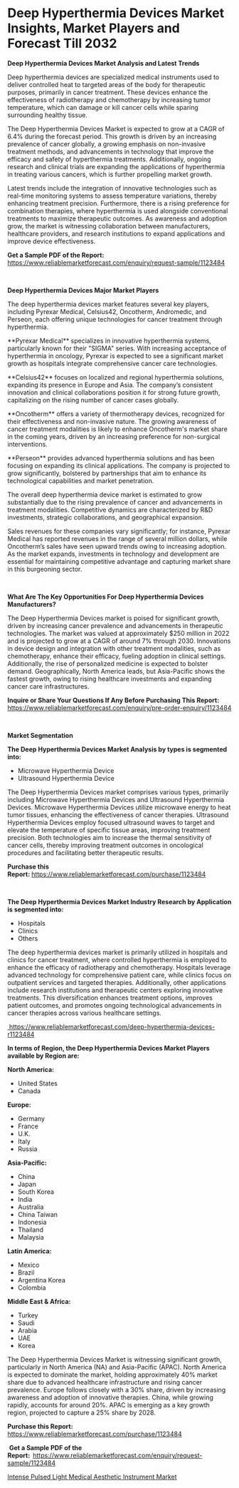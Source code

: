 <p><h1>Deep Hyperthermia Devices Market Insights, Market Players and Forecast Till 2032</h1></p><p><strong>Deep Hyperthermia Devices Market Analysis and Latest Trends</strong></p>
<p><p>Deep hyperthermia devices are specialized medical instruments used to deliver controlled heat to targeted areas of the body for therapeutic purposes, primarily in cancer treatment. These devices enhance the effectiveness of radiotherapy and chemotherapy by increasing tumor temperature, which can damage or kill cancer cells while sparing surrounding healthy tissue.</p><p>The Deep Hyperthermia Devices Market is expected to grow at a CAGR of 6.4% during the forecast period. This growth is driven by an increasing prevalence of cancer globally, a growing emphasis on non-invasive treatment methods, and advancements in technology that improve the efficacy and safety of hyperthermia treatments. Additionally, ongoing research and clinical trials are expanding the applications of hyperthermia in treating various cancers, which is further propelling market growth.</p><p>Latest trends include the integration of innovative technologies such as real-time monitoring systems to assess temperature variations, thereby enhancing treatment precision. Furthermore, there is a rising preference for combination therapies, where hyperthermia is used alongside conventional treatments to maximize therapeutic outcomes. As awareness and adoption grow, the market is witnessing collaboration between manufacturers, healthcare providers, and research institutions to expand applications and improve device effectiveness.</p></p>
<p><strong>Get a Sample PDF of the Report:&nbsp;</strong> <a href="https://www.reliablemarketforecast.com/enquiry/request-sample/1123484?utm_campaign=2336&utm_medium=2&utm_source=Github&utm_content=ia&utm_term=05032025&utm_id=deep-hyperthermia-devices">https://www.reliablemarketforecast.com/enquiry/request-sample/1123484</a></p>
<p>&nbsp;</p>
<p><strong>Deep Hyperthermia Devices Major Market Players</strong></p>
<p><p>The deep hyperthermia devices market features several key players, including Pyrexar Medical, Celsius42, Oncotherm, Andromedic, and Perseon, each offering unique technologies for cancer treatment through hyperthermia. </p><p>**Pyrexar Medical** specializes in innovative hyperthermia systems, particularly known for their "SIGMA" series. With increasing acceptance of hyperthermia in oncology, Pyrexar is expected to see a significant market growth as hospitals integrate comprehensive cancer care technologies.</p><p>**Celsius42** focuses on localized and regional hyperthermia solutions, expanding its presence in Europe and Asia. The company’s consistent innovation and clinical collaborations position it for strong future growth, capitalizing on the rising number of cancer cases globally.</p><p>**Oncotherm** offers a variety of thermotherapy devices, recognized for their effectiveness and non-invasive nature. The growing awareness of cancer treatment modalities is likely to enhance Oncotherm's market share in the coming years, driven by an increasing preference for non-surgical interventions.</p><p>**Perseon** provides advanced hyperthermia solutions and has been focusing on expanding its clinical applications. The company is projected to grow significantly, bolstered by partnerships that aim to enhance its technological capabilities and market penetration.</p><p>The overall deep hyperthermia device market is estimated to grow substantially due to the rising prevalence of cancer and advancements in treatment modalities. Competitive dynamics are characterized by R&D investments, strategic collaborations, and geographical expansion.</p><p>Sales revenues for these companies vary significantly; for instance, Pyrexar Medical has reported revenues in the range of several million dollars, while Oncotherm’s sales have seen upward trends owing to increasing adoption. As the market expands, investments in technology and development are essential for maintaining competitive advantage and capturing market share in this burgeoning sector.</p></p>
<p>&nbsp;</p>
<p><strong>What Are The Key Opportunities For Deep Hyperthermia Devices Manufacturers?</strong></p>
<p><p>The Deep Hyperthermia Devices market is poised for significant growth, driven by increasing cancer prevalence and advancements in therapeutic technologies. The market was valued at approximately $250 million in 2022 and is projected to grow at a CAGR of around 7% through 2030. Innovations in device design and integration with other treatment modalities, such as chemotherapy, enhance their efficacy, fueling adoption in clinical settings. Additionally, the rise of personalized medicine is expected to bolster demand. Geographically, North America leads, but Asia-Pacific shows the fastest growth, owing to rising healthcare investments and expanding cancer care infrastructures.</p></p>
<p><strong>Inquire or Share Your Questions If Any Before Purchasing This Report:</strong> <a href="https://www.reliablemarketforecast.com/enquiry/pre-order-enquiry/1123484?utm_campaign=2336&utm_medium=2&utm_source=Github&utm_content=ia&utm_term=05032025&utm_id=deep-hyperthermia-devices">https://www.reliablemarketforecast.com/enquiry/pre-order-enquiry/1123484</a></p>
<p>&nbsp;</p>
<p><strong>Market Segmentation</strong></p>
<p><strong>The Deep Hyperthermia Devices Market Analysis by types is segmented into:</strong></p>
<p><ul><li>Microwave Hyperthermia Device</li><li>Ultrasound Hyperthermia Device</li></ul></p>
<p><p>The Deep Hyperthermia Devices market comprises various types, primarily including Microwave Hyperthermia Devices and Ultrasound Hyperthermia Devices. Microwave Hyperthermia Devices utilize microwave energy to heat tumor tissues, enhancing the effectiveness of cancer therapies. Ultrasound Hyperthermia Devices employ focused ultrasound waves to target and elevate the temperature of specific tissue areas, improving treatment precision. Both technologies aim to increase the thermal sensitivity of cancer cells, thereby improving treatment outcomes in oncological procedures and facilitating better therapeutic results.</p></p>
<p><strong>Purchase this Report:&nbsp;</strong><a href="https://www.reliablemarketforecast.com/purchase/1123484?utm_campaign=2336&utm_medium=2&utm_source=Github&utm_content=ia&utm_term=05032025&utm_id=deep-hyperthermia-devices">https://www.reliablemarketforecast.com/purchase/1123484</a></p>
<p>&nbsp;</p>
<p><strong>The Deep Hyperthermia Devices Market Industry Research by Application is segmented into:</strong></p>
<p><ul><li>Hospitals</li><li>Clinics</li><li>Others</li></ul></p>
<p><p>The deep hyperthermia devices market is primarily utilized in hospitals and clinics for cancer treatment, where controlled hyperthermia is employed to enhance the efficacy of radiotherapy and chemotherapy. Hospitals leverage advanced technology for comprehensive patient care, while clinics focus on outpatient services and targeted therapies. Additionally, other applications include research institutions and therapeutic centers exploring innovative treatments. This diversification enhances treatment options, improves patient outcomes, and promotes ongoing technological advancements in cancer therapies across various healthcare settings.</p></p>
<p><a href="https://www.reliablemarketforecast.com/deep-hyperthermia-devices-r1123484?utm_campaign=2336&utm_medium=2&utm_source=Github&utm_content=ia&utm_term=05032025&utm_id=deep-hyperthermia-devices">&nbsp;https://www.reliablemarketforecast.com/deep-hyperthermia-devices-r1123484</a></p>
<p><strong>In terms of Region, the Deep Hyperthermia Devices Market Players available by Region are:</strong></p>
<p>
    <p> <strong> North America: </strong>
        <ul>
            <li>United States</li>
            <li>Canada</li>
        </ul>
        </p> 
    <p> <strong> Europe: </strong>
        <ul>
            <li>Germany</li>
            <li>France</li>
            <li>U.K.</li>
            <li>Italy</li>
            <li>Russia</li>
        </ul>
        </p> 
    <p> <strong> Asia-Pacific: </strong>
        <ul>
            <li>China</li>
            <li>Japan</li>
            <li>South Korea</li>
            <li>India</li>
            <li>Australia</li>
            <li>China Taiwan</li>
            <li>Indonesia</li>
            <li>Thailand</li>
            <li>Malaysia</li>
        </ul>
        </p> 
    <p> <strong> Latin America: </strong>
        <ul>
            <li>Mexico</li>
            <li>Brazil</li>
            <li>Argentina Korea</li>
            <li>Colombia</li>
        </ul>
        </p> 
    <p> <strong> Middle East & Africa: </strong>
        <ul>
            <li>Turkey</li>
            <li>Saudi</li>
            <li>Arabia</li>
            <li>UAE</li>
            <li>Korea</li>
        </ul>
    </p>
    </p>
<p><p>The Deep Hyperthermia Devices Market is witnessing significant growth, particularly in North America (NA) and Asia-Pacific (APAC). North America is expected to dominate the market, holding approximately 40% market share due to advanced healthcare infrastructure and rising cancer prevalence. Europe follows closely with a 30% share, driven by increasing awareness and adoption of innovative therapies. China, while growing rapidly, accounts for around 20%. APAC is emerging as a key growth region, projected to capture a 25% share by 2028.</p></p>
<p><strong>Purchase this Report: </strong><a href="https://www.reliablemarketforecast.com/purchase/1123484?utm_campaign=2336&utm_medium=2&utm_source=Github&utm_content=ia&utm_term=05032025&utm_id=deep-hyperthermia-devices">https://www.reliablemarketforecast.com/purchase/1123484</a></p>
<p>&nbsp;<strong>Get a Sample PDF of the Report:&nbsp;&nbsp;</strong><a href="https://www.reliablemarketforecast.com/enquiry/request-sample/1123484?utm_campaign=2336&utm_medium=2&utm_source=Github&utm_content=ia&utm_term=05032025&utm_id=deep-hyperthermia-devices">https://www.reliablemarketforecast.com/enquiry/request-sample/1123484</a></p>
<p><strong></strong></p>
<p><p><a href="https://github.com/klindsey95/Market-Research-Report-List-1/blob/main/intense-pulsed-light-medical-aesthetic-instrument-market.md?utm_campaign=2336&utm_medium=2&utm_source=Github&utm_content=ia&utm_term=05032025&utm_id=deep-hyperthermia-devices">Intense Pulsed Light Medical Aesthetic Instrument Market</a></p></p>